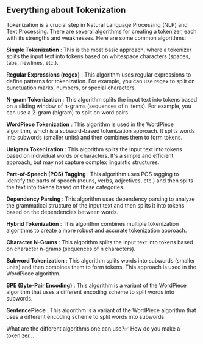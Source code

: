 ## Everything about Tokenization

Tokenization is a crucial step in Natural Language Processing (NLP) and Text Processing. There are several algorithms for creating a tokenizer, each with its strengths and weaknesses. Here are some common algorithms:

**Simple Tokenization** : This is the most basic approach, where a tokenizer splits the input text into tokens based on whitespace characters (spaces, tabs, newlines, etc.). 

**Regular Expressions (regex)** : This algorithm uses regular expressions to define patterns for tokenization. For example, you can use regex to split on punctuation marks, numbers, or special characters.

**N-gram Tokenization** : This algorithm splits the input text into tokens based on a sliding window of n-grams (sequences of n items). For example, you can use a 2-gram (bigram) to split on word pairs.

**WordPiece Tokenization** : This algorithm is used in the WordPiece algorithm, which is a subword-based tokenization approach. It splits words into subwords (smaller units) and then combines them to form tokens.

**Unigram Tokenization** : This algorithm splits the input text into tokens based on individual words or characters. It's a simple and efficient approach, but may not capture complex linguistic structures.

**Part-of-Speech (POS) Tagging** : This algorithm uses POS tagging to identify the parts of speech (nouns, verbs, adjectives, etc.) and then splits the text into tokens based on these categories.

**Dependency Parsing** : This algorithm uses dependency parsing to analyze the grammatical structure of the input text and then splits it into tokens based on the dependencies between words.

**Hybrid Tokenization** : This algorithm combines multiple tokenization algorithms to create a more robust and accurate tokenization approach.

**Character N-Grams**  : This algorithm splits the input text into tokens based on character n-grams (sequences of n characters).

**Subword Tokenization** : This algorithm splits words into subwords (smaller units) and then combines them to form tokens. This approach is used in the WordPiece algorithm.

**BPE (Byte-Pair Encoding)**  : This algorithm is a variant of the WordPiece algorithm that uses a different encoding scheme to split words into subwords.

**SentencePiece** : This algorithm is a variant of the WordPiece algorithm that uses a different encoding scheme to split words into subwords.

What are the different algorithms one can use?✅
How do you make a tokenizer...

